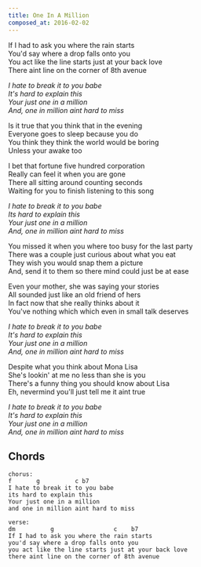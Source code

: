 ```yaml
---
title: One In A Million
composed_at: 2016-02-02
---
```


If I had to ask you where the rain starts  
You'd say where a drop falls onto you  
You act like the line starts just at your back love  
There aint line on the corner of 8th avenue  

*I hate to break it to you babe*  
*It's hard to explain this*  
*Your just one in a million*  
*And, one in million aint hard to miss*  

Is it true that you think that in the evening  
Everyone goes to sleep because you do  
You think they think the world would be boring  
Unless your awake too  

I bet that fortune five hundred corporation  
Really can feel it when you are gone  
There all sitting around counting seconds  
Waiting for you to finish listening to this song  

*I hate to break it to you babe*  
*Its hard to explain this*  
*Your just one in a million*  
*And, one in million aint hard to miss*  

You missed it when you where too busy for the last party  
There was a couple just curious about what you eat  
They wish you would snap them a picture  
And, send it to them so there mind could just be at ease  

Even your mother, she was saying your stories  
All sounded just like an old friend of hers  
In fact now that she really thinks about it  
You've nothing which which even in small talk deserves  

*I hate to break it to you babe*  
*It's hard to explain this*  
*Your just one in a million*  
*And, one in million aint hard to miss*  

Despite what you think about Mona Lisa  
She's lookin' at me no less than she is you  
There's a funny thing you should know about Lisa  
Eh, nevermind you'll just tell me it aint true  

*I hate to break it to you babe*  
*It's hard to explain this*  
*Your just one in a million*  
*And, one in million aint hard to miss*  

## Chords
```
chorus:
f       g          c b7
I hate to break it to you babe
its hard to explain this
Your just one in a million
and one in million aint hard to miss

verse:
dm          g                 c    b7
If I had to ask you where the rain starts
you'd say where a drop falls onto you
you act like the line starts just at your back love
there aint line on the corner of 8th avenue
```
